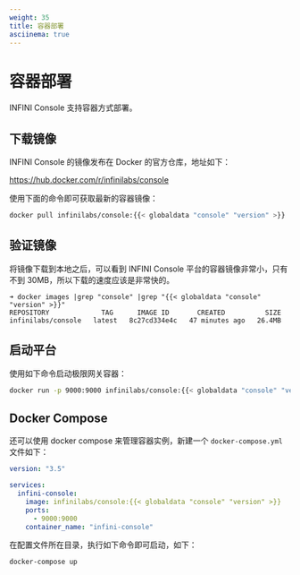 ```yaml
---
weight: 35
title: 容器部署
asciinema: true
---
```


# 容器部署

INFINI Console 支持容器方式部署。

## 下载镜像

INFINI Console 的镜像发布在 Docker 的官方仓库，地址如下：

<https://hub.docker.com/r/infinilabs/console>

使用下面的命令即可获取最新的容器镜像：

```bash
docker pull infinilabs/console:{{< globaldata "console" "version" >}}
```

## 验证镜像

将镜像下载到本地之后，可以看到 INFINI Console 平台的容器镜像非常小，只有不到 30MB，所以下载的速度应该是非常快的。

```text
➜ docker images |grep "console" |grep "{{< globaldata "console" "version" >}}"
REPOSITORY             TAG      IMAGE ID       CREATED          SIZE
infinilabs/console   latest   8c27cd334e4c   47 minutes ago   26.4MB
```

## 启动平台

使用如下命令启动极限网关容器：

```bash
docker run -p 9000:9000 infinilabs/console:{{< globaldata "console" "version" >}}
```

## Docker Compose

还可以使用 docker compose 来管理容器实例，新建一个 `docker-compose.yml` 文件如下：

```yaml
version: "3.5"

services:
  infini-console:
    image: infinilabs/console:{{< globaldata "console" "version" >}}
    ports:
      - 9000:9000
    container_name: "infini-console"
```

在配置文件所在目录，执行如下命令即可启动，如下：

```bash
docker-compose up
```
